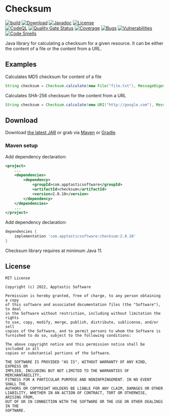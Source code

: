 Checksum
==========

[![build](https://github.com/w3stling/checksum/actions/workflows/build.yml/badge.svg)](https://github.com/w3stling/checksum/actions/workflows/build.yml)
[![Download](https://img.shields.io/badge/javadoc-2.0.10-green.svg)](https://search.maven.org/artifact/com.apptasticsoftware/checksum/2.0.10/jar)
[![Javadoc](https://img.shields.io/badge/javadoc-2.0.10-blue.svg)](https://w3stling.github.io/checksum/javadoc/2.0.10)
[![License](http://img.shields.io/:license-MIT-blue.svg?style=flat-round)](http://apptastic-software.mit-license.org)   
[![CodeQL](https://github.com/w3stling/checksum/actions/workflows/codeql-analysis.yml/badge.svg)](https://github.com/w3stling/checksum/actions/workflows/codeql-analysis.yml)
[![Quality Gate Status](https://sonarcloud.io/api/project_badges/measure?project=com.apptasticsoftware%3Achecksum&metric=alert_status)](https://sonarcloud.io/summary/new_code?id=com.apptasticsoftware%3Achecksum)
[![Coverage](https://sonarcloud.io/api/project_badges/measure?project=com.apptasticsoftware%3Achecksum&metric=coverage)](https://sonarcloud.io/summary/new_code?id=com.apptasticsoftware%3Achecksum)
[![Bugs](https://sonarcloud.io/api/project_badges/measure?project=com.apptasticsoftware%3Achecksum&metric=bugs)](https://sonarcloud.io/summary/new_code?id=com.apptasticsoftware%3Achecksum)
[![Vulnerabilities](https://sonarcloud.io/api/project_badges/measure?project=com.apptasticsoftware%3Achecksum&metric=vulnerabilities)](https://sonarcloud.io/summary/new_code?id=com.apptasticsoftware%3Achecksum)
[![Code Smells](https://sonarcloud.io/api/project_badges/measure?project=com.apptasticsoftware%3Achecksum&metric=code_smells)](https://sonarcloud.io/summary/new_code?id=com.apptasticsoftware%3Achecksum)

Java library for calculating a checksum for a given resource. It can be either the content of a file or the content from a URL. 

Examples
--------
Calculates MD5 checksum for content of a file 
```java
String checksum = Checksum.calculate(new File("file.txt"), MessageDigest.getInstance("MD5"));
```

Calculates SHA-256 checksum for the content from a URL 
```java
String checksum = Checksum.calculate(new URI("http://google.com"), MessageDigest.getInstance("SHA-256"));
```


Download
--------

Download [the latest JAR][1] or grab via [Maven][2] or [Gradle][3].

### Maven setup

Add dependency declaration:
```xml
<project>
    ...
    <dependencies>
        <dependency>
            <groupId>com.apptasticsoftware</groupId>
            <artifactId>checksum</artifactId>
            <version>2.0.10</version>
        </dependency>
    </dependencies>
    ...
</project>
```

Add dependency declaration:
```groovy
dependencies {
    implementation 'com.apptasticsoftware:checksum:2.0.10'
}
```

Checksum library requires at minimum Java 11.

License
-------

    MIT License
    
    Copyright (c) 2022, Apptastic Software
    
    Permission is hereby granted, free of charge, to any person obtaining a copy
    of this software and associated documentation files (the "Software"), to deal
    in the Software without restriction, including without limitation the rights
    to use, copy, modify, merge, publish, distribute, sublicense, and/or sell
    copies of the Software, and to permit persons to whom the Software is
    furnished to do so, subject to the following conditions:
    
    The above copyright notice and this permission notice shall be included in all
    copies or substantial portions of the Software.
    
    THE SOFTWARE IS PROVIDED "AS IS", WITHOUT WARRANTY OF ANY KIND, EXPRESS OR
    IMPLIED, INCLUDING BUT NOT LIMITED TO THE WARRANTIES OF MERCHANTABILITY,
    FITNESS FOR A PARTICULAR PURPOSE AND NONINFRINGEMENT. IN NO EVENT SHALL THE
    AUTHORS OR COPYRIGHT HOLDERS BE LIABLE FOR ANY CLAIM, DAMAGES OR OTHER
    LIABILITY, WHETHER IN AN ACTION OF CONTRACT, TORT OR OTHERWISE, ARISING FROM,
    OUT OF OR IN CONNECTION WITH THE SOFTWARE OR THE USE OR OTHER DEALINGS IN THE
    SOFTWARE.


[1]: https://search.maven.org/artifact/com.apptasticsoftware/checksum/2.0.10/jar
[2]: https://maven.apache.org
[3]: https://gradle.org